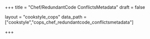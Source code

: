 +++
title = "Chef/RedundantCode ConflictsMetadata"
draft = false

layout = "cookstyle_cops"
data_path = ["cookstyle","cops_chef_redundantcode_conflictsmetadata"]

+++

<!-- The content of this page is automatically generated from the
cops_chef_redundantcode_conflictsmetadata.yml file in github.com/chef/cookstyle/blob/master/docs-chef-io/data/cookstyle/. -->
